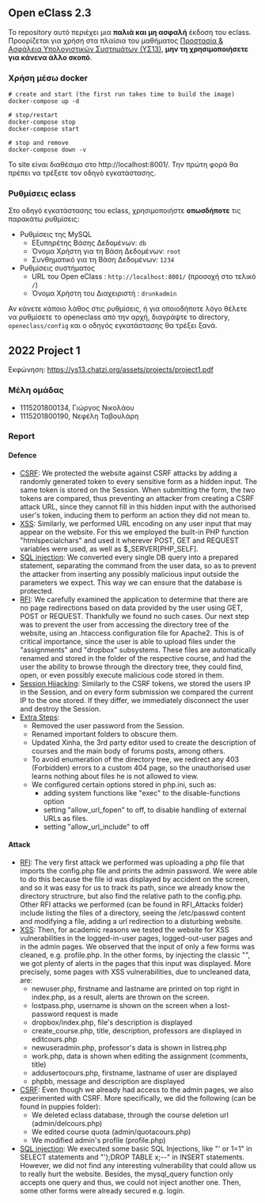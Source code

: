 ## Open eClass 2.3

Το repository αυτό περιέχει μια **παλιά και μη ασφαλή** έκδοση του eclass.
Προορίζεται για χρήση στα πλαίσια του μαθήματος
[Προστασία & Ασφάλεια Υπολογιστικών Συστημάτων (ΥΣ13)](https://ys13.chatzi.org/), **μην τη
χρησιμοποιήσετε για κάνενα άλλο σκοπό**.

### Χρήση μέσω docker

```
# create and start (the first run takes time to build the image)
docker-compose up -d

# stop/restart
docker-compose stop
docker-compose start

# stop and remove
docker-compose down -v
```

To site είναι διαθέσιμο στο http://localhost:8001/. Την πρώτη φορά θα πρέπει να τρέξετε τον οδηγό εγκατάστασης.

### Ρυθμίσεις eclass

Στο οδηγό εγκατάστασης του eclass, χρησιμοποιήστε **οπωσδήποτε** τις παρακάτω ρυθμίσεις:

- Ρυθμίσεις της MySQL
  - Εξυπηρέτης Βάσης Δεδομένων: `db`
  - Όνομα Χρήστη για τη Βάση Δεδομένων: `root`
  - Συνθηματικό για τη Βάση Δεδομένων: `1234`
- Ρυθμίσεις συστήματος
  - URL του Open eClass : `http://localhost:8001/` (προσοχή στο τελικό `/`)
  - Όνομα Χρήστη του Διαχειριστή : `drunkadmin`

Αν κάνετε κάποιο λάθος στις ρυθμίσεις, ή για οποιοδήποτε λόγο θέλετε να ρυθμίσετε
το openeclass από την αρχή, διαγράψτε το directory, `openeclass/config` και ο
οδηγός εγκατάστασης θα τρέξει ξανά.

## 2022 Project 1

Εκφώνηση: https://ys13.chatzi.org/assets/projects/project1.pdf

### Μέλη ομάδας

- 1115201800134, Γιώργος Νικολάου
- 1115201800190, Νεφέλη Ταβουλάρη

### Report

#### Defence
- <ins>CSRF</ins>: We protected the website against CSRF attacks by adding a randomly generated token to every sensitive form as a hidden input. The same token is stored on the Session. When submitting the form, the two tokens are compared, thus preventing an attacker from creating a CSRF attack URL, since they cannot fill in this hidden input with the authorised user's token, inducing them to perform an action they did not mean to.
- <ins>XSS</ins>: Similarly, we performed URL encoding on any user input that may appear on the website. For this we employed the built-in PHP function "htmlspecialchars" and used it wherever POST, GET and REQUEST variables were used, as well as $_SERVER[PHP_SELF].
- <ins>SQL injection</ins>: We converted every single DB query into a prepared statement, separating the command from the user data, so as to prevent the attacker from inserting any possibly malicious input outside the parameters we expect. This way we can ensure that the database is protected.
- <ins>RFI</ins>: We carefully examined the application to determine that there are no page redirections based on data provided by the user using GET, POST or REQUEST. Thankfully we found no such cases. Our next step was to prevent the user from accessing the directory tree of the website, using an .htaccess configuration file for Apache2. This is of critical importance, since the user is able to upload files under the "assignments" and "dropbox" subsystems. These files are automatically renamed and stored in the folder of the respective course, and had the user the ability to browse through the directory tree, they could find, open, or even possibly execute malicious code stored in them.
- <ins>Session Hijacking</ins>: Similarly to the CSRF tokens, we stored the users IP in the Session, and on every form submission we compared the current IP to the one stored. If they differ, we immediately disconnect the user and destroy the Session.
- <ins>Extra Steps</ins>:
  - Removed the user password from the Session. 
  - Renamed important folders to obscure them.
  - Updated Xinha, the 3rd party editor used to create the description of courses and the main body of forums posts, among others.
  - To avoid enumeration of the directory tree, we redirect any 403 (Forbidden) errors to a custom 404 page, so the unauthorised user learns nothing about files he is not allowed to view. 
  - We configured certain options stored in php.ini, such as: 
    - adding system functions like "exec" to the disable-functions option
    - setting "allow_url_fopen" to off, to disable handling of external URLs as files.
    - setting "allow_url_include" to off
#### Attack
- <ins>RFI</ins>: The very first attack we performed was uploading a php file that imports the config.php file and prints the admin password. We were able to do this because the file id was displayed by accident on the screen, and so it was easy for us to track its path, since we already know the directory structrure, but also find the relative path to the config.php. Other RFI attacks we performed (can be found in RFI_Attacks folder) include listing the files of a directory, seeing the /etc/passwd content and modifying a file, adding a url redirection to a disturbing website.
- <ins>XSS</ins>: Then, for academic reasons we tested the website for XSS vulnerabilities in the logged-in-user pages, logged-out-user pages and in the admin pages. We observed that the input of only a few forms was cleaned, e.g. profile.php. In the other forms, by injecting the classic "<script>alert('attack')</script>", we got plenty of alerts in the pages that this input was displayed. More precisely, some pages with XSS vulnerabilities, due to uncleaned data, are:
   - newuser.php, firstname and lastname are printed on top right in index.php, as a result, alerts are thrown on the screen.
   - lostpass.php, username is shown on the screen when a lost-password request is made
   - dropbox/index.php, file's description is displayed
   - create_course.php, title, description, professors are displayed in editcours.php
   - newuseradmin.php, professor's data is shown in listreq.php
   - work.php, data is shown when editing the assignment (comments, title)
   - addusertocours.php,  firstname, lastname of user are displayed
   - phpbb, message and description are displayed
- <ins>CSRF</ins>: Even though we already had access to the admin pages, we also experimented with CSRF. More specifically, we did the following (can be found in puppies folder):
   - We deleted eclass database, through the course deletion url (admin/delcours.php)
   - We edited course quota (admin/quotacours.php)
   - We modified admin's profile (profile.php)
- <ins>SQL injection</ins>: We executed some basic SQL Injections, like "' or 1=1" in SELECT statements and "');DROP TABLE x;--" in INSERT statements. However, we did not find any interesting vulnerability that could allow us to really hurt the website. Besides, the mysql_query function only accepts one query and thus, we could not inject another one. Then, some other forms were already secured e.g. login.
